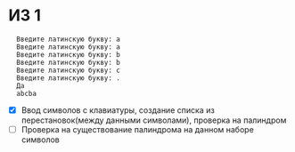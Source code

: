 # ИЗ 1

      Введите латинскую букву: a
      Введите латинскую букву: a
      Введите латинскую букву: b
      Введите латинскую букву: b
      Введите латинскую букву: c
      Введите латинскую букву: .
      Да
      abcba

- [X]  Ввод символов с клавиатуры, создание списка из перестановок(между данными символами), проверка на палиндром
- [ ] Проверка на существование палиндрома на данном наборе символов 